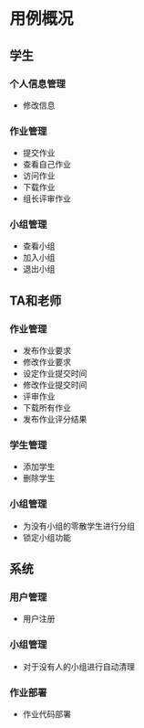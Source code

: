 # 用例概况

## 学生

### 个人信息管理

* 修改信息

### 作业管理

* 提交作业
* 查看自己作业
* 访问作业
* 下载作业
* 组长评审作业

### 小组管理

* 查看小组
* 加入小组
* 退出小组


## TA和老师

### 作业管理

* 发布作业要求
* 修改作业要求
* 设定作业提交时间
* 修改作业提交时间
* 评审作业
* 下载所有作业
* 发布作业评分结果

### 学生管理

* 添加学生
* 删除学生

### 小组管理

* 为没有小组的零散学生进行分组
* 锁定小组功能


## 系统

### 用户管理

* 用户注册

### 小组管理

* 对于没有人的小组进行自动清理

### 作业部署

* 作业代码部署



